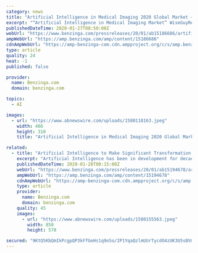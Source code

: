 ```yaml
---
category: news
title: "Artificial Intelligence in Medical Imaging 2020 Global Market – Innovation, Technologies, Applications, Verticals, Strategies & Forecasts"
excerpt: "“Artificial Intelligence in Medical Imaging Market” WiseGuyReports.Com Publish a New Market Research Report On –\" Artificial Intelligence in Medical Imaging"
publishedDateTime: 2020-01-27T08:50:00Z
webUrl: "https://www.benzinga.com/pressreleases/20/01/ab15186686/artificial-intelligence-in-medical-imaging-2020-global-market-innovation-technologies-application"
ampWebUrl: "https://amp.benzinga.com/amp/content/15186686"
cdnAmpWebUrl: "https://amp-benzinga-com.cdn.ampproject.org/c/s/amp.benzinga.com/amp/content/15186686"
type: article
quality: 24
heat: -1
published: false

provider:
  name: Benzinga.com
  domain: benzinga.com

topics:
  - AI

images:
  - url: "https://www.abnewswire.com/uploads/1580118163.jpeg"
    width: 466
    height: 310
    title: "Artificial Intelligence in Medical Imaging 2020 Global Market – Innovation, Technologies, Applications, Verticals, Strategies & Forecasts"

related:
  - title: "Artificial Intelligence to Make Significant Transformation to Medical Technology in 2020 and Beyond"
    excerpt: "Artificial Intelligence has been in development for decades already; however, it is only in last couple of years that we saw significant improvements, and what else can benefit from this technological advancement but one of the most critical factors in human development – Healthcare."
    publishedDateTime: 2020-01-28T00:15:00Z
    webUrl: "https://www.benzinga.com/pressreleases/20/01/ab15194678/artificial-intelligence-to-make-significant-transformation-to-medical-technology-in-2020-and-beyo"
    ampWebUrl: "https://amp.benzinga.com/amp/content/15194678"
    cdnAmpWebUrl: "https://amp-benzinga-com.cdn.ampproject.org/c/s/amp.benzinga.com/amp/content/15194678"
    type: article
    provider:
      name: Benzinga.com
      domain: benzinga.com
    quality: 45
    images:
      - url: "https://www.abnewswire.com/uploads/1580155563.jpeg"
        width: 858
        height: 578

secured: "9KtQ5KbQmIkPcgpQP3kFfGeHs1q9o5o/IP1YqaQzlmUUrTycdO4zUK3U5sBVmSawL70JPZRg2ue9II3CY/AcaqXqZ2csqBT7HZN0C+svTiyawsKBuGzgQDbMTMUFT23Cwz26/MGcYiEbCtMPZYnoyNl56IwqD2tb0aITMj0M5g6l3XPnPRHQyRaQX10Req/ZH23VwfELDQOepBBCELs8pgW1VDXP+JnGPgjFj3LZ5bjPk+HCbWT5N/MLtaKp5jgcGPkPIG9eFtKKPX4luUkrjfID/YJ+7oUKVLEQMMWaotOyKeuzVYaX1Gvu3YDYTN4eH9BNfM2XpisMN6MDWiGJ5TbIZAavio9yeJbBB+0wDrFn37GiYHCqmDgVmT5T8saYn+pQ6jTxn1awAIkcqPlyT6PJVucbLydUaXEbgjHQV1Tf/X/faTNUhzgyGCPm6aLZRGC9KbN+eLZxF1mh4ZjSzyNMmWzEF+7TTnXq4bhFPJE=;AGCDBAKL7Tl29p8ZZebDaA=="
---
```


